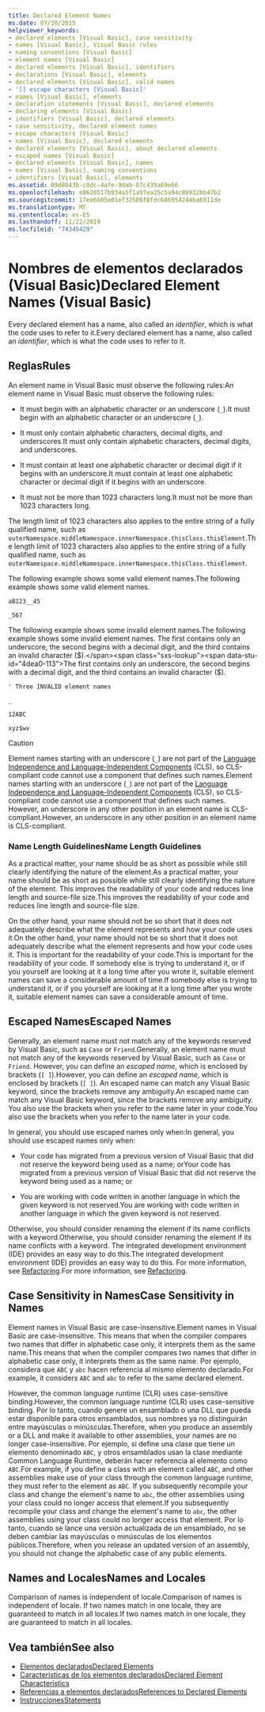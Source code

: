 ```yaml
---
title: Declared Element Names
ms.date: 07/20/2015
helpviewer_keywords:
- declared elements [Visual Basic], case sensitivity
- names [Visual Basic], Visual Basic rules
- naming conventions [Visual Basic]
- element names [Visual Basic]
- declared elements [Visual Basic], identifiers
- declarations [Visual Basic], elements
- declared elements [Visual Basic], valid names
- '[] escape characters [Visual Basic]'
- names [Visual Basic], elements
- declaration statements [Visual Basic], declared elements
- declaring elements [Visual Basic]
- identifiers [Visual Basic], declared elements
- case sensitivity, declared element names
- escape characters [Visual Basic]
- names [Visual Basic], declared elements
- declared elements [Visual Basic], about declared elements
- escaped names [Visual Basic]
- declared elements [Visual Basic], names
- names [Visual Basic], naming conventions
- identifiers [Visual Basic], elements
ms.assetid: 09d8843b-c0dc-4afe-9dab-87c439a69e66
ms.openlocfilehash: e8620517b934a5f1a97ea25c5a94c8b932bb47b2
ms.sourcegitcommit: 17ee6605e01ef32506f8fdc686954244ba6911de
ms.translationtype: MT
ms.contentlocale: es-ES
ms.lasthandoff: 11/22/2019
ms.locfileid: "74345429"
---
```

# <a name="declared-element-names-visual-basic"></a><span data-ttu-id="4dea0-102">Nombres de elementos declarados (Visual Basic)</span><span class="sxs-lookup"><span data-stu-id="4dea0-102">Declared Element Names (Visual Basic)</span></span>
<span data-ttu-id="4dea0-103">Every declared element has a name, also called an *identifier*, which is what the code uses to refer to it.</span><span class="sxs-lookup"><span data-stu-id="4dea0-103">Every declared element has a name, also called an *identifier*, which is what the code uses to refer to it.</span></span>  
  
## <a name="rules"></a><span data-ttu-id="4dea0-104">Reglas</span><span class="sxs-lookup"><span data-stu-id="4dea0-104">Rules</span></span>  
 <span data-ttu-id="4dea0-105">An element name in Visual Basic must observe the following rules:</span><span class="sxs-lookup"><span data-stu-id="4dea0-105">An element name in Visual Basic must observe the following rules:</span></span>  
  
- <span data-ttu-id="4dea0-106">It must begin with an alphabetic character or an underscore (`_`).</span><span class="sxs-lookup"><span data-stu-id="4dea0-106">It must begin with an alphabetic character or an underscore (`_`).</span></span>  
  
- <span data-ttu-id="4dea0-107">It must only contain alphabetic characters, decimal digits, and underscores.</span><span class="sxs-lookup"><span data-stu-id="4dea0-107">It must only contain alphabetic characters, decimal digits, and underscores.</span></span>  
  
- <span data-ttu-id="4dea0-108">It must contain at least one alphabetic character or decimal digit if it begins with an underscore.</span><span class="sxs-lookup"><span data-stu-id="4dea0-108">It must contain at least one alphabetic character or decimal digit if it begins with an underscore.</span></span>  
  
- <span data-ttu-id="4dea0-109">It must not be more than 1023 characters long.</span><span class="sxs-lookup"><span data-stu-id="4dea0-109">It must not be more than 1023 characters long.</span></span>  
  
 <span data-ttu-id="4dea0-110">The length limit of 1023 characters also applies to the entire string of a fully qualified name, such as `outerNamespace.middleNamespace.innerNamespace.thisClass.thisElement`.</span><span class="sxs-lookup"><span data-stu-id="4dea0-110">The length limit of 1023 characters also applies to the entire string of a fully qualified name, such as `outerNamespace.middleNamespace.innerNamespace.thisClass.thisElement`.</span></span>  
  
 <span data-ttu-id="4dea0-111">The following example shows some valid element names.</span><span class="sxs-lookup"><span data-stu-id="4dea0-111">The following example shows some valid element names.</span></span>  
  
 `aB123__45`  
  
 `_567`  
  
 <span data-ttu-id="4dea0-112">The following example shows some invalid element names.</span><span class="sxs-lookup"><span data-stu-id="4dea0-112">The following example shows some invalid element names.</span></span> <span data-ttu-id="4dea0-113">The first contains only an underscore, the second begins with a decimal digit, and the third contains an invalid character ($).</span><span class="sxs-lookup"><span data-stu-id="4dea0-113">The first contains only an underscore, the second begins with a decimal digit, and the third contains an invalid character ($).</span></span>  
  
 `' Three INVALID element names`  
  
 `_`  
  
 `12ABC`  
  
 `xyz$wv`  
  
> [!CAUTION]
> <span data-ttu-id="4dea0-114">Element names starting with an underscore (`_`) are not part of the [Language Independence and Language-Independent Components](../../../../standard/language-independence-and-language-independent-components.md) (CLS), so CLS-compliant code cannot use a component that defines such names.</span><span class="sxs-lookup"><span data-stu-id="4dea0-114">Element names starting with an underscore (`_`) are not part of the [Language Independence and Language-Independent Components](../../../../standard/language-independence-and-language-independent-components.md) (CLS), so CLS-compliant code cannot use a component that defines such names.</span></span> <span data-ttu-id="4dea0-115">However, an underscore in any other position in an element name is CLS-compliant.</span><span class="sxs-lookup"><span data-stu-id="4dea0-115">However, an underscore in any other position in an element name is CLS-compliant.</span></span>  
  
### <a name="name-length-guidelines"></a><span data-ttu-id="4dea0-116">Name Length Guidelines</span><span class="sxs-lookup"><span data-stu-id="4dea0-116">Name Length Guidelines</span></span>  
 <span data-ttu-id="4dea0-117">As a practical matter, your name should be as short as possible while still clearly identifying the nature of the element.</span><span class="sxs-lookup"><span data-stu-id="4dea0-117">As a practical matter, your name should be as short as possible while still clearly identifying the nature of the element.</span></span> <span data-ttu-id="4dea0-118">This improves the readability of your code and reduces line length and source-file size.</span><span class="sxs-lookup"><span data-stu-id="4dea0-118">This improves the readability of your code and reduces line length and source-file size.</span></span>  
  
 <span data-ttu-id="4dea0-119">On the other hand, your name should not be so short that it does not adequately describe what the element represents and how your code uses it.</span><span class="sxs-lookup"><span data-stu-id="4dea0-119">On the other hand, your name should not be so short that it does not adequately describe what the element represents and how your code uses it.</span></span> <span data-ttu-id="4dea0-120">This is important for the readability of your code.</span><span class="sxs-lookup"><span data-stu-id="4dea0-120">This is important for the readability of your code.</span></span> <span data-ttu-id="4dea0-121">If somebody else is trying to understand it, or if you yourself are looking at it a long time after you wrote it, suitable element names can save a considerable amount of time.</span><span class="sxs-lookup"><span data-stu-id="4dea0-121">If somebody else is trying to understand it, or if you yourself are looking at it a long time after you wrote it, suitable element names can save a considerable amount of time.</span></span>  
  
## <a name="escaped-names"></a><span data-ttu-id="4dea0-122">Escaped Names</span><span class="sxs-lookup"><span data-stu-id="4dea0-122">Escaped Names</span></span>  
 <span data-ttu-id="4dea0-123">Generally, an element name must not match any of the keywords reserved by Visual Basic, such as `Case` or `Friend`.</span><span class="sxs-lookup"><span data-stu-id="4dea0-123">Generally, an element name must not match any of the keywords reserved by Visual Basic, such as `Case` or `Friend`.</span></span> <span data-ttu-id="4dea0-124">However, you can define an *escaped name*, which is enclosed by brackets (`[ ]`).</span><span class="sxs-lookup"><span data-stu-id="4dea0-124">However, you can define an *escaped name*, which is enclosed by brackets (`[ ]`).</span></span> <span data-ttu-id="4dea0-125">An escaped name can match any Visual Basic keyword, since the brackets remove any ambiguity.</span><span class="sxs-lookup"><span data-stu-id="4dea0-125">An escaped name can match any Visual Basic keyword, since the brackets remove any ambiguity.</span></span> <span data-ttu-id="4dea0-126">You also use the brackets when you refer to the name later in your code.</span><span class="sxs-lookup"><span data-stu-id="4dea0-126">You also use the brackets when you refer to the name later in your code.</span></span>  
  
 <span data-ttu-id="4dea0-127">In general, you should use escaped names only when:</span><span class="sxs-lookup"><span data-stu-id="4dea0-127">In general, you should use escaped names only when:</span></span>  
  
- <span data-ttu-id="4dea0-128">Your code has migrated from a previous version of Visual Basic that did not reserve the keyword being used as a name; or</span><span class="sxs-lookup"><span data-stu-id="4dea0-128">Your code has migrated from a previous version of Visual Basic that did not reserve the keyword being used as a name; or</span></span>  
  
- <span data-ttu-id="4dea0-129">You are working with code written in another language in which the given keyword is not reserved.</span><span class="sxs-lookup"><span data-stu-id="4dea0-129">You are working with code written in another language in which the given keyword is not reserved.</span></span>  
  
 <span data-ttu-id="4dea0-130">Otherwise, you should consider renaming the element if its name conflicts with a keyword.</span><span class="sxs-lookup"><span data-stu-id="4dea0-130">Otherwise, you should consider renaming the element if its name conflicts with a keyword.</span></span> <span data-ttu-id="4dea0-131">The integrated development environment (IDE) provides an easy way to do this.</span><span class="sxs-lookup"><span data-stu-id="4dea0-131">The integrated development environment (IDE) provides an easy way to do this.</span></span> <span data-ttu-id="4dea0-132">For more information, see [Refactoring](/visualstudio/ide/refactoring-in-visual-studio).</span><span class="sxs-lookup"><span data-stu-id="4dea0-132">For more information, see [Refactoring](/visualstudio/ide/refactoring-in-visual-studio).</span></span>  
  
## <a name="case-sensitivity-in-names"></a><span data-ttu-id="4dea0-133">Case Sensitivity in Names</span><span class="sxs-lookup"><span data-stu-id="4dea0-133">Case Sensitivity in Names</span></span>  
 <span data-ttu-id="4dea0-134">Element names in Visual Basic are case-insensitive.</span><span class="sxs-lookup"><span data-stu-id="4dea0-134">Element names in Visual Basic are case-insensitive.</span></span> <span data-ttu-id="4dea0-135">This means that when the compiler compares two names that differ in alphabetic case only, it interprets them as the same name.</span><span class="sxs-lookup"><span data-stu-id="4dea0-135">This means that when the compiler compares two names that differ in alphabetic case only, it interprets them as the same name.</span></span> <span data-ttu-id="4dea0-136">Por ejemplo, considera que `ABC` y `abc` hacen referencia al mismo elemento declarado.</span><span class="sxs-lookup"><span data-stu-id="4dea0-136">For example, it considers `ABC` and `abc` to refer to the same declared element.</span></span>  
  
 <span data-ttu-id="4dea0-137">However, the common language runtime (CLR) uses case-sensitive binding.</span><span class="sxs-lookup"><span data-stu-id="4dea0-137">However, the common language runtime (CLR) uses case-sensitive binding.</span></span> <span data-ttu-id="4dea0-138">Por lo tanto, cuando genere un ensamblado o una DLL que pueda estar disponible para otros ensamblados, sus nombres ya no distinguirán entre mayúsculas o minúsculas.</span><span class="sxs-lookup"><span data-stu-id="4dea0-138">Therefore, when you produce an assembly or a DLL and make it available to other assemblies, your names are no longer case-insensitive.</span></span> <span data-ttu-id="4dea0-139">Por ejemplo, si define una clase que tiene un elemento denominado `ABC`, y otros ensamblados usan la clase mediante Common Language Runtime, deberán hacer referencia al elemento como `ABC`.</span><span class="sxs-lookup"><span data-stu-id="4dea0-139">For example, if you define a class with an element called `ABC`, and other assemblies make use of your class through the common language runtime, they must refer to the element as `ABC`.</span></span> <span data-ttu-id="4dea0-140">If you subsequently recompile your class and change the element's name to `abc`, the other assemblies using your class could no longer access that element.</span><span class="sxs-lookup"><span data-stu-id="4dea0-140">If you subsequently recompile your class and change the element's name to `abc`, the other assemblies using your class could no longer access that element.</span></span> <span data-ttu-id="4dea0-141">Por lo tanto, cuando se lance una versión actualizada de un ensamblado, no se deben cambiar las mayúsculas o minúsculas de los elementos públicos.</span><span class="sxs-lookup"><span data-stu-id="4dea0-141">Therefore, when you release an updated version of an assembly, you should not change the alphabetic case of any public elements.</span></span>  
  
## <a name="names-and-locales"></a><span data-ttu-id="4dea0-142">Names and Locales</span><span class="sxs-lookup"><span data-stu-id="4dea0-142">Names and Locales</span></span>  
 <span data-ttu-id="4dea0-143">Comparison of names is independent of locale.</span><span class="sxs-lookup"><span data-stu-id="4dea0-143">Comparison of names is independent of locale.</span></span> <span data-ttu-id="4dea0-144">If two names match in one locale, they are guaranteed to match in all locales.</span><span class="sxs-lookup"><span data-stu-id="4dea0-144">If two names match in one locale, they are guaranteed to match in all locales.</span></span>  
  
## <a name="see-also"></a><span data-ttu-id="4dea0-145">Vea también</span><span class="sxs-lookup"><span data-stu-id="4dea0-145">See also</span></span>

- [<span data-ttu-id="4dea0-146">Elementos declarados</span><span class="sxs-lookup"><span data-stu-id="4dea0-146">Declared Elements</span></span>](../../../../visual-basic/programming-guide/language-features/declared-elements/index.md)
- [<span data-ttu-id="4dea0-147">Características de los elementos declarados</span><span class="sxs-lookup"><span data-stu-id="4dea0-147">Declared Element Characteristics</span></span>](../../../../visual-basic/programming-guide/language-features/declared-elements/declared-element-characteristics.md)
- [<span data-ttu-id="4dea0-148">Referencias a elementos declarados</span><span class="sxs-lookup"><span data-stu-id="4dea0-148">References to Declared Elements</span></span>](../../../../visual-basic/programming-guide/language-features/declared-elements/references-to-declared-elements.md)
- [<span data-ttu-id="4dea0-149">Instrucciones</span><span class="sxs-lookup"><span data-stu-id="4dea0-149">Statements</span></span>](../../../../visual-basic/language-reference/statements/index.md)
